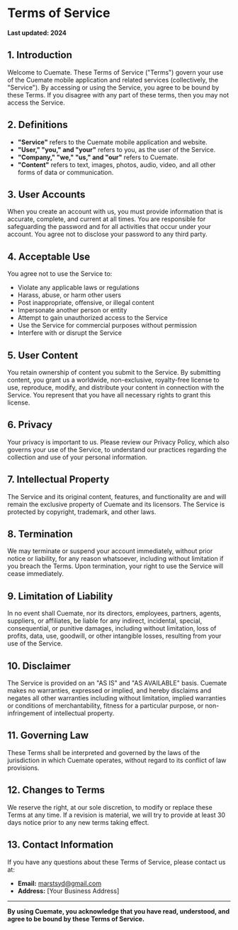 # Terms of Service

**Last updated: 2024**

## 1. Introduction

Welcome to Cuemate. These Terms of Service ("Terms") govern your use of the Cuemate mobile application and related services (collectively, the "Service"). By accessing or using the Service, you agree to be bound by these Terms. If you disagree with any part of these terms, then you may not access the Service.

## 2. Definitions

- **"Service"** refers to the Cuemate mobile application and website.
- **"User," "you," and "your"** refers to you, as the user of the Service.
- **"Company," "we," "us," and "our"** refers to Cuemate.
- **"Content"** refers to text, images, photos, audio, video, and all other forms of data or communication.

## 3. User Accounts

When you create an account with us, you must provide information that is accurate, complete, and current at all times. You are responsible for safeguarding the password and for all activities that occur under your account. You agree not to disclose your password to any third party.

## 4. Acceptable Use

You agree not to use the Service to:

- Violate any applicable laws or regulations
- Harass, abuse, or harm other users
- Post inappropriate, offensive, or illegal content
- Impersonate another person or entity
- Attempt to gain unauthorized access to the Service
- Use the Service for commercial purposes without permission
- Interfere with or disrupt the Service

## 5. User Content

You retain ownership of content you submit to the Service. By submitting content, you grant us a worldwide, non-exclusive, royalty-free license to use, reproduce, modify, and distribute your content in connection with the Service. You represent that you have all necessary rights to grant this license.

## 6. Privacy

Your privacy is important to us. Please review our Privacy Policy, which also governs your use of the Service, to understand our practices regarding the collection and use of your personal information.

## 7. Intellectual Property

The Service and its original content, features, and functionality are and will remain the exclusive property of Cuemate and its licensors. The Service is protected by copyright, trademark, and other laws.

## 8. Termination

We may terminate or suspend your account immediately, without prior notice or liability, for any reason whatsoever, including without limitation if you breach the Terms. Upon termination, your right to use the Service will cease immediately.

## 9. Limitation of Liability

In no event shall Cuemate, nor its directors, employees, partners, agents, suppliers, or affiliates, be liable for any indirect, incidental, special, consequential, or punitive damages, including without limitation, loss of profits, data, use, goodwill, or other intangible losses, resulting from your use of the Service.

## 10. Disclaimer

The Service is provided on an "AS IS" and "AS AVAILABLE" basis. Cuemate makes no warranties, expressed or implied, and hereby disclaims and negates all other warranties including without limitation, implied warranties or conditions of merchantability, fitness for a particular purpose, or non-infringement of intellectual property.

## 11. Governing Law

These Terms shall be interpreted and governed by the laws of the jurisdiction in which Cuemate operates, without regard to its conflict of law provisions.

## 12. Changes to Terms

We reserve the right, at our sole discretion, to modify or replace these Terms at any time. If a revision is material, we will try to provide at least 30 days notice prior to any new terms taking effect.

## 13. Contact Information

If you have any questions about these Terms of Service, please contact us at:

- **Email:** marstsyd@gmail.com
- **Address:** [Your Business Address]

---

**By using Cuemate, you acknowledge that you have read, understood, and agree to be bound by these Terms of Service.**
